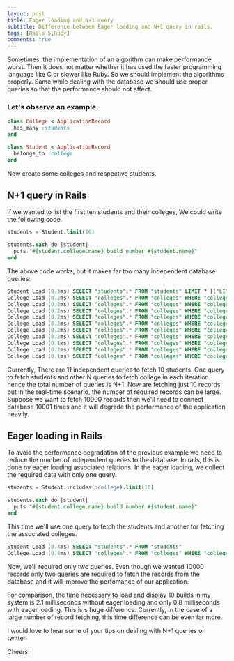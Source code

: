 ```yaml
---
layout: post
title: Eager loading and N+1 query
subtitle: Difference between Eager loading and N+1 query in rails.
tags: [Rails 5,Ruby]
comments: true
---
```



Sometimes, the implementation of an algorithm can make performance worst. Then it does not matter whether it has used the faster programming language like C or slower like Ruby. So we should implement the algorithms properly. Same while dealing with the database we should use proper queries so that the performance should not affect.

### Let's observe an example.

```ruby
class College < ApplicationRecord
  has_many :students
end
```
```ruby
class Student < ApplicationRecord
  belongs_to :college
end
```
Now create some colleges and respective students.

## N+1 query in Rails

If we wanted to list the first ten students and their colleges, We could write the following code.

```sql
students = Student.limit(10)

students.each do |student|
  puts "#{student.college.name} build number #{student.name}"
end
```
The above code works, but it makes far too many independent database queries:

```sql
Student Load (0.3ms) SELECT "students".* FROM "students" LIMIT ? [["LIMIT", 10]]
College Load (0.2ms) SELECT "colleges".* FROM "colleges" WHERE "colleges"."id" = ? LIMIT ? [["id", 1], ["LIMIT", 1]]
College Load (0.2ms) SELECT "colleges".* FROM "colleges" WHERE "colleges"."id" = ? LIMIT ? [["id", 1], ["LIMIT", 1]]
College Load (0.2ms) SELECT "colleges".* FROM "colleges" WHERE "colleges"."id" = ? LIMIT ? [["id", 1], ["LIMIT", 1]]
College Load (0.2ms) SELECT "colleges".* FROM "colleges" WHERE "colleges"."id" = ? LIMIT ? [["id", 1], ["LIMIT", 1]]
College Load (0.2ms) SELECT "colleges".* FROM "colleges" WHERE "colleges"."id" = ? LIMIT ? [["id", 1], ["LIMIT", 1]]
College Load (0.2ms) SELECT "colleges".* FROM "colleges" WHERE "colleges"."id" = ? LIMIT ? [["id", 1], ["LIMIT", 1]]
College Load (0.2ms) SELECT "colleges".* FROM "colleges" WHERE "colleges"."id" = ? LIMIT ? [["id", 2], ["LIMIT", 1]]
College Load (0.1ms) SELECT "colleges".* FROM "colleges" WHERE "colleges"."id" = ? LIMIT ? [["id", 2], ["LIMIT", 1]]
College Load (0.2ms) SELECT "colleges".* FROM "colleges" WHERE "colleges"."id" = ? LIMIT ? [["id", 2], ["LIMIT", 1]]
College Load (0.1ms) SELECT "colleges".* FROM "colleges" WHERE "colleges"."id" = ? LIMIT ? [["id", 2], ["LIMIT", 1]]
```

Currently, There are 11 independent queries to fetch 10 students. One query to fetch students and other N queries to fetch college in each iteration. hence the total number of queries is N+1. Now are fetching just 10 records but in the real-time scenario, the number of required records can be large. Suppose we want to fetch 10000 records then we'll need to connect database 10001 times and it will degrade the performance of the application heavily.

## Eager loading in Rails

To avoid the performance degradation of the previous example we need to reduce the number of independent queries to the database. In rails, this is done by eager loading associated relations. In the eager loading, we collect the required data with only one query.

```sql
students = Student.includes(:college).limit(10)

students.each do |student|
  puts "#{student.college.name} build number #{student.name}"
end
```
This time we'll use one query to fetch the students and another for fetching the associated colleges.
```sql
Student Load (0.4ms) SELECT "students".* FROM "students"
College Load (0.4ms) SELECT "colleges".* FROM "colleges" WHERE "colleges"."id" IN (?, ?, ?, ?) [["id", 1], ["id", 2], ["id", 3], ["id", 4]]
```
Now, we'll required only two queries. Even though we wanted 10000 records only two queries are required to fetch the records from the database and it will improve the perfomance of our application.

For comparison, the time necessary to load and display 10 builds in my system is 2.1 milliseconds without eager loading and only 0.8 milliseconds with eager loading. This is s huge difference. Currently, In the case of a large number of record fetching, this time difference can be even far more.

I would love to hear some of your tips on dealing with N+1 queries on [twitter](https://twitter.com/Shekharpatil95).

Cheers!
